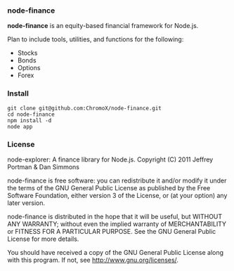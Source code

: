 ### node-finance

**node-finance** is an equity-based financial framework for Node.js.

Plan to include tools, utilities, and functions for the following:
* Stocks
* Bonds
* Options
* Forex

### Install
	git clone git@github.com:ChromoX/node-finance.git
	cd node-finance
	npm install -d
	node app

### License
node-explorer: A finance library for Node.js.
Copyright (C) 2011 Jeffrey Portman & Dan Simmons

node-finance is free software: you can redistribute it and/or modify
it under the terms of the GNU General Public License as published by
the Free Software Foundation, either version 3 of the License, or
(at your option) any later version.

node-finance is distributed in the hope that it will be useful,
but WITHOUT ANY WARRANTY; without even the implied warranty of
MERCHANTABILITY or FITNESS FOR A PARTICULAR PURPOSE.  See the
GNU General Public License for more details.

You should have received a copy of the GNU General Public License
along with this program.  If not, see <http://www.gnu.org/licenses/>.
